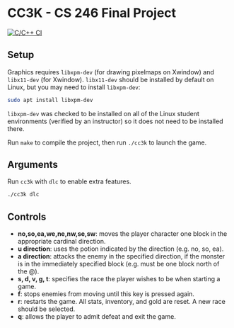 # CC3K - CS 246 Final Project

[![C/C++ CI](https://github.com/leungjch/cc3k/actions/workflows/c-cpp.yml/badge.svg)](https://github.com/leungjch/cc3k/actions/workflows/c-cpp.yml)

## Setup
Graphics requires `libxpm-dev` (for drawing pixelmaps on Xwindow) and `libx11-dev` (for Xwindow). `libx11-dev` should be installed by default on Linux, but you may need to install `libxpm-dev`:

```sh
sudo apt install libxpm-dev
```

`libxpm-dev` was checked to be installed on all of the Linux student environments (verified by an instructor) so it does not need to be installed there. 

Run `make` to compile the project, then run `./cc3k` to launch the game.

## Arguments
Run `cc3k` with `dlc` to enable extra features.
```sh
./cc3k dlc
```
## Controls
-  **no,so,ea,we,ne,nw,se,sw**: moves the player character one block in the appropriate cardinal direction.
-  **u direction**: uses the potion indicated by the direction (e.g. no, so, ea).
-  **a direction**: attacks the enemy in the specified direction, if the monster is in the immediately specified block (e.g. must be one block north of the @).
-  **s, d, v, g, t**: specifies the race the player wishes to be when starting a game.
-  **f**: stops enemies from moving until this key is pressed again.
-  **r**: restarts the game. All stats, inventory, and gold are reset. A new race should be selected.
-  **q**: allows the player to admit defeat and exit the game.
